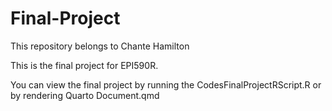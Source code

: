 # Final-Project
This repository belongs to Chante Hamilton

This is the final project for EPI590R.

You can view the final project by running the CodesFinalProjectRScript.R or by rendering Quarto Document.qmd

